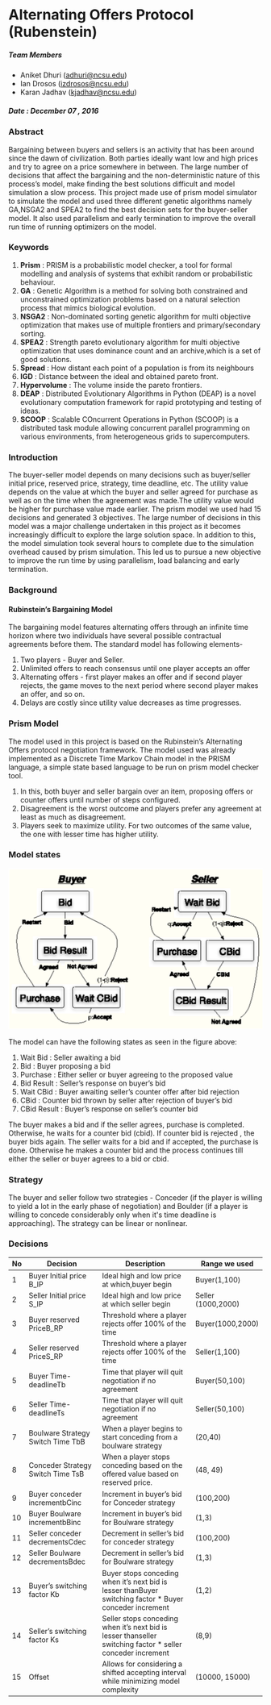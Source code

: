 # Alternating Offers Protocol (Rubenstein)
##### Team Members
* Aniket Dhuri (adhuri@ncsu.edu)
* Ian Drosos (izdrosos@ncsu.edu)
* Karan Jadhav (kjadhav@ncsu.edu)

##### Date : December 07 , 2016  

### Abstract  

Bargaining between buyers and sellers is an activity that has been around since the dawn of civilization. Both parties ideally want low and high prices and try to agree on a price somewhere in between. The large number of decisions that affect the bargaining and the non-deterministic nature of this process’s model, make finding the best solutions difficult and model simulation a slow process. This project made use of prism model simulator to simulate the model and used three different genetic algorithms namely GA,NSGA2 and SPEA2  to find the best decision sets for the buyer-seller model. It also used parallelism and early termination to improve the overall run time of running optimizers on the model.

### Keywords
1. **Prism** : PRISM is a probabilistic model checker, a tool for formal modelling and analysis of systems that exhibit random or probabilistic behaviour.
2. **GA** : Genetic Algorithm is a method for solving both constrained and unconstrained optimization problems based on a natural selection process that mimics biological evolution.
3. **NSGA2** : Non-dominated sorting genetic algorithm for multi objective optimization that makes use of multiple frontiers and primary/secondary sorting.
4. **SPEA2** : Strength pareto evolutionary algorithm for multi objective optimization that uses dominance count and an archive,which is a set of good solutions.
5. **Spread** : How distant each point of a population is from its neighbours
6. **IGD** : Distance between the ideal and obtained pareto front.
7. **Hypervolume** : The volume inside the pareto frontiers.
8. **DEAP** : Distributed Evolutionary Algorithms in Python (DEAP) is a novel evolutionary computation framework for rapid prototyping and testing of ideas.
9. **SCOOP** : Scalable COncurrent Operations in Python (SCOOP) is a distributed task module allowing concurrent parallel programming on various environments, from heterogeneous grids to supercomputers. 

### Introduction
The buyer-seller model depends on many decisions such as buyer/seller initial price, reserved price, strategy, time deadline, etc. The utility value depends on the value at which the buyer and seller agreed for purchase as well as on the time when the agreement was made.The utility value would be higher for purchase value made earlier. The prism model we used had 15 decisions and generated 3 objectives. The large number of decisions in this model was a major challenge undertaken in this project as it becomes increasingly difficult to explore the large solution space. In addition to this, the model simulation took several hours to complete due to the simulation overhead caused by prism simulation. This led us to pursue a new objective to improve the run time by using parallelism, load balancing and early termination.

### Background
#### Rubinstein’s Bargaining Model
The bargaining model features alternating offers through an infinite time horizon where two individuals have several possible contractual agreements before them. The standard model has following elements-

1. Two players - Buyer and Seller.
2. Unlimited offers to reach consensus until one player accepts an offer
3. Alternating offers - first player makes an offer and if second player rejects, the game moves to the next period where second player makes an offer, and so on.
4. Delays are costly since utility value decreases as time progresses.

### Prism Model
The model used in this project is based on the Rubinstein’s Alternating Offers protocol negotiation framework. The model used was already implemented as a Discrete Time Markov Chain model in the PRISM language, a simple state based language to be run on prism model checker tool.

1. In this, both buyer and seller bargain over an item, proposing offers or counter offers until number of steps configured.
2. Disagreement is the worst outcome and players prefer any agreement at least as much as disagreement.
3. Players seek to maximize utility. For two outcomes of the same value, the one with lesser time has higher utility.

### Model states

![state](./screenshots/model_state.png )

The model can have the following states as seen in the figure above:

1. Wait Bid : Seller awaiting a bid
2. Bid : Buyer proposing a bid
3. Purchase : Either seller or buyer agreeing to the proposed value
4. Bid Result : Seller’s response on buyer’s bid
5. Wait CBid : Buyer awaiting seller’s counter offer after bid rejection
6. CBid : Counter bid thrown by seller after rejection of buyer’s bid
7. CBid Result : Buyer’s response on seller’s counter bid


The buyer makes a bid and if the seller agrees, purchase is completed. Otherwise, he waits for a counter bid (cbid). If counter bid is rejected , the buyer bids again.
The seller waits for a bid and if accepted, the purchase is done. Otherwise he makes a counter bid and the process continues till either the seller or buyer agrees to a bid or cbid. 

### Strategy
The buyer and seller follow two strategies - Conceder (if the player is willing to yield a lot in the early phase of negotiation) and Boulder (if a player is willing to concede considerably only when it's time deadline is approaching). The strategy can be linear or nonlinear.

### Decisions
| No 	| Decision                          	| Description                                                                                                 	| Range we used      	|
|----	|-----------------------------------	|-------------------------------------------------------------------------------------------------------------	|--------------------	|
| 1  	| Buyer Initial price B_IP          	| Ideal high and low price at which,buyer begin                                                               	| Buyer(1,100)       	|
| 2  	| Seller Initial price S_IP         	| Ideal high and low price at which seller begin                                                              	| Seller (1000,2000) 	|
| 3  	| Buyer reserved PriceB_RP          	| Threshold where a player rejects offer 100% of the time                                                     	| Buyer(1000,2000)   	|
| 4  	| Seller reserved PriceS_RP         	| Threshold where a player rejects offer 100% of the time                                                     	| Seller(1,100)      	|
| 5  	| Buyer Time-deadlineTb             	| Time that player will quit negotiation if no agreement                                                      	| Buyer(50,100)      	|
| 6  	| Seller Time-deadlineTs            	| Time that player will quit negotiation if no agreement                                                      	| Seller(50,100)     	|
| 7  	| Boulware Strategy Switch Time TbB 	| When a player begins to start conceding from a boulware strategy                                            	| (20,40)            	|
| 8  	| Conceder Strategy Switch Time TsB 	| When a player stops conceding based on the offered value based on reserved price.                           	| (48, 49)           	|
| 9  	| Buyer conceder incrementbCinc     	| Increment in buyer’s bid for Conceder strategy                                                              	| (100,200)          	|
| 10 	| Buyer Boulware incrementbBinc     	| Increment in buyer’s bid for Boulware strategy                                                              	| (1,3)              	|
| 11 	| Seller conceder decrementsCdec    	| Decrement in seller’s bid for conceder strategy                                                             	| (100,200)          	|
| 12 	| Seller Boulware decrementsBdec    	| Decrement in seller’s bid for Boulware strategy                                                             	| (1,3)              	|
| 13 	| Buyer’s switching factor Kb       	| Buyer stops conceding when it’s next bid is lesser thanBuyer switching factor * Buyer conceder increment    	| (1,2)              	|
| 14 	| Seller’s switching factor Ks      	| Seller stops conceding when it’s next bid is lesser thanseller switching factor * seller conceder increment 	| (8,9)              	|
| 15 	| Offset                            	| Allows for considering a shifted accepting interval while minimizing model complexity                       	| (10000, 15000)     	|
